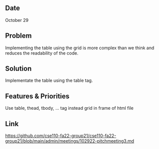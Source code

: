 ## Date 
October 29

## Problem
Implementing the table using the grid is more complex than we think and reduces the readability of the code.

## Solution
Implementate the table using the table tag.

## Features & Priorities
Use table, thead, tbody, ... tag instead grid in frame of html file 

## Link
https://github.com/cse110-fa22-group21/cse110-fa22-group21/blob/main/admin/meetings/102922-pitchmeeting3.md
